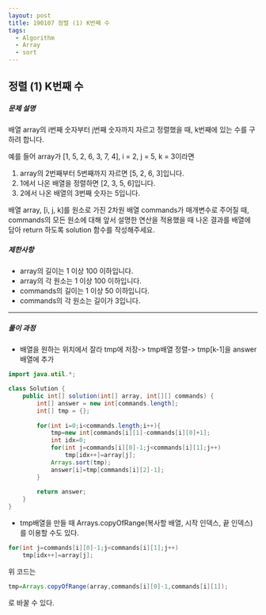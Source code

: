 ```yaml
---
layout: post
title: 190107 정렬 (1) K번째 수
tags:
  - Algorithm
  - Array
  - sort
---
```

## 정렬 (1) K번째 수

##### 문제 설명

배열 array의 i번째 숫자부터 j번째 숫자까지 자르고 정렬했을 때, k번째에 있는 수를 구하려 합니다.

예를 들어 array가 [1, 5, 2, 6, 3, 7, 4], i = 2, j = 5, k = 3이라면

1. array의 2번째부터 5번째까지 자르면 [5, 2, 6, 3]입니다.
2. 1에서 나온 배열을 정렬하면 [2, 3, 5, 6]입니다.
3. 2에서 나온 배열의 3번째 숫자는 5입니다.

배열 array, [i, j, k]를 원소로 가진 2차원 배열 commands가 매개변수로 주어질 때, commands의 모든 원소에 대해 앞서 설명한 연산을 적용했을 때 나온 결과를 배열에 담아 return 하도록 solution 함수를 작성해주세요.

##### 제한사항

- array의 길이는 1 이상 100 이하입니다.
- array의 각 원소는 1 이상 100 이하입니다.
- commands의 길이는 1 이상 50 이하입니다.
- commands의 각 원소는 길이가 3입니다.



------

##### 풀이 과정

- 배열을 원하는 위치에서 잘라 tmp에 저장-> tmp배열 정렬-> tmp[k-1]을 answer배열에 추가

```java
import java.util.*;

class Solution {
    public int[] solution(int[] array, int[][] commands) {
        int[] answer = new int[commands.length];
        int[] tmp = {};
        
        for(int i=0;i<commands.length;i++){
            tmp=new int[commands[i][1]-commands[i][0]+1];
            int idx=0;
            for(int j=commands[i][0]-1;j<commands[i][1];j++)
                tmp[idx++]=array[j];
            Arrays.sort(tmp);
            answer[i]=tmp[commands[i][2]-1];
        }
        
        return answer;
    }
}
```

- tmp배열을 만들 때 Arrays.copyOfRange(복사할 배열, 시작 인덱스, 끝 인덱스)를 이용할 수도 있다.

```java
for(int j=commands[i][0]-1;j<commands[i][1];j++)
    tmp[idx++]=array[j];
```

위 코드는

```java
tmp=Arrays.copyOfRange(array,commands[i][0]-1,commands[i][1]);
```

로 바꿀 수 있다.